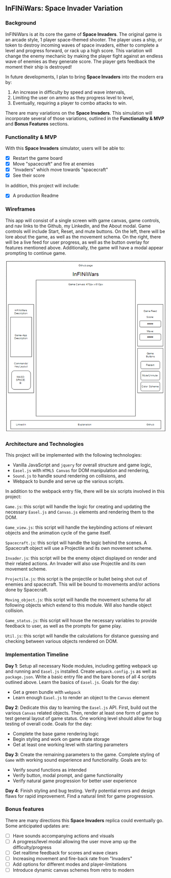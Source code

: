 ## InFINiWars: Space Invader Variation

### Background

InFINiWars is at its core the game of **Space Invaders**.  The original game is an arcade style, 1 player space-themed shooter.  The player uses a ship, or token to destroy incoming waves of space invaders, either to complete a level and progress forward, or rack up a high score. This variation will change the enemy mechanic by making the player fight against an endless wave of enemies as they generate score. The player gets feedback the moment their ship is destroyed!

In future developments, I plan to bring **Space Invaders** into the modern era by:

1. An increase in difficulty by speed and wave intervals,
2. Limiting the user on ammo as they progress level to level,
3. Eventually, requiring a player to combo attacks to win.

There are many variations on the **Space Invaders**.  This simulation will incorporate several of those variations, outlined in the **Functionality & MVP** and **Bonus Features** sections.

### Functionality & MVP

With this **Space Invaders** simulator, users will be able to:

- [x] Restart the game board
- [x] Move "spacecraft" and fire at enemies
- [x] "Invaders" which move towards "spacecraft"
- [x] See their score

In addition, this project will include:

- [x] A production Readme

### Wireframes

This app will consist of a single screen with game canvas, game controls, and nav links to the Github, my LinkedIn, and the About modal.  Game controls will include Start, Reset, and mute buttons.  On the left, there will be lore about the game, as well as the movement schema.  On the right, there will be a live feed for user progress, as well as the button overlay for features mentioned above.  Additionally, the game will have a modal  appear prompting to continue game.

![wireframes](/docs/doc/wireframes/dev_wireframes/InFINiWars.png)

### Architecture and Technologies

This project will be implemented with the following technologies:

- Vanilla JavaScript and `jquery` for overall structure and game logic,
- `Easel.js` with `HTML5 Canvas` for DOM manipulation and rendering,
- `Sound.js` to handle sound rendering on collisions, and
- Webpack to bundle and serve up the various scripts.

In addition to the webpack entry file, there will be six scripts involved in this project:

`Game.js`: this script will handle the logic for creating and updating the necessary `Easel.js` and `Canvas.js` elements and rendering them to the DOM.

`Game_view.js`: this script will handle the keybinding actions of relevant objects and the animation cycle of the game itself.

`Spacecraft.js`: this script will handle the logic behind the scenes.  A Spacecraft object will use a Projectile and its own movement scheme.

`Invader.js`: this script will be the enemy object displayed on render and their related actions. An Invader will also use Projectile and its own movement scheme.

`Projectile.js`: this script is the projectile or bullet being shot out of enemies and spacecraft. This will be bound to movements and/or actions done by Spacecraft.

`Moving_object.js`: this script will handle the movement schema for all following objects which extend to this module. Will also handle object collision.

`Game_status.js`: this script  will house the necessary variables to provide feedback to user, as well as the prompts for game play.

`Util.js`: this script will handle the calculations for distance guessing and checking between various objects rendered on DOM.

### Implementation Timeline

**Day 1**: Setup all necessary Node modules, including getting webpack up and running and `Easel.js` installed.  Create `webpack.config.js` as well as `package.json`.  Write a basic entry file and the bare bones of all 4 scripts outlined above.  Learn the basics of `Easel.js`.  Goals for the day:

- Get a green bundle with `webpack`
- Learn enough `Easel.js` to render an object to the `Canvas` element

**Day 2**: Dedicate this day to learning the `Easel.js` API.  First, build out the various `Canvas` related objects.  Then, render at least one form of game to test general layout of game status. One working level should allow for bug testing of overall code. Goals for the day:

- Complete the base game rendering logic
- Begin styling and work on game state storage
- Get at least one working level with starting parameters

**Day 3**: Create the remaining parameters to the game. Complete styling of `Game` with working sound experience and functionality. Goals are to:

- Verify sound functions as intended
- Verify button, modal prompt, and game functionality
- Verify natural game progression for better user experience

**Day 4**: Finish styling and bug testing. Verify potential errors and design flaws for rapid improvement. Find a natural limit for game progression.


### Bonus features

There are many directions this **Space Invaders** replica could eventually go.  Some anticipated updates are:

- [ ] Have sounds accompanying actions and visuals
- [ ] A progress/level modal allowing the user move amp  up the difficulty/progress
- [ ] Get realtime feedback for scores and wave clears
- [ ] Increasing movement and fire-back rate from "Invaders"
- [ ] Add options for different modes and player-limitations
- [ ] Introduce dynamic canvas schemes from retro to modern
